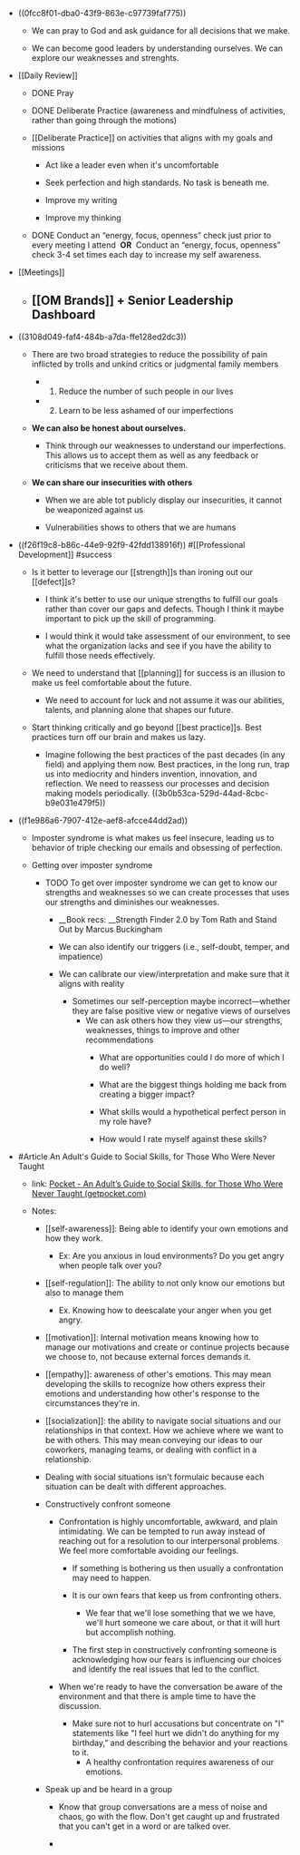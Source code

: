 - ((0fcc8f01-dba0-43f9-863e-c97739faf775))
	 - We can pray to God and ask guidance for all decisions that we make. 

	 - We can become good leaders by understanding ourselves. We can explore our weaknesses and strenghts. 

- [[Daily Review]]
	 - DONE Pray

	 - DONE Deliberate Practice (awareness and mindfulness of activities, rather than going through the motions)

	 - [[Deliberate Practice]] on activities that aligns with my goals and missions
		 - Act like a leader even when it's uncomfortable

		 - Seek perfection and high standards. No task is beneath me.

		 - Improve my writing

		 - Improve my thinking

	 - DONE  Conduct an “energy, focus, openness” check just prior to every meeting I attend  **OR** 
Conduct an “energy, focus, openness” check 3-4 set times each day to increase my self awareness.

- [[Meetings]]
	 - [[OM Brands]] + Senior Leadership Dashboard
		 - 

- ((3108d049-faf4-484b-a7da-ffe128ed2dc3))
	 - There are two broad strategies to reduce the possibility of pain inflicted by trolls and unkind critics or judgmental family members
		 - 1. Reduce the number of such people in our lives

		 - 2. Learn to be less ashamed of our imperfections

	 - __We can also be honest about ourselves.__
		 - Think through our weaknesses to understand our imperfections. This allows us to accept them as well as any feedback or criticisms that we receive about them. 

	 - __We can share our insecurities with others__
		 - When we are able tot publicly display our insecurities, it cannot be weaponized against us

		 - Vulnerabilities shows to others that we are humans 

- ((f26f19c8-b86c-44e9-92f9-42fdd138916f)) #[[Professional Development]] #success
	 - Is it better to leverage our [[strength]]s than ironing out our [[defect]]s?
		 - I think it's better to use our unique strengths to fulfill our goals rather than cover our gaps and defects. Though I think it maybe important to pick up the skill of programming.

		 - I would think it would take assessment of our environment, to see what the organization lacks and see if you have the ability to fulfill those needs effectively.

	 - We need to understand that [[planning]] for success is an illusion to make us feel comfortable about the future. 
		 - We need to account for luck and not assume it was our abilities, talents, and planning alone that shapes our future.

	 - Start thinking critically and go beyond [[best practice]]s. Best practices turn off our brain and makes us lazy. 
		 - Imagine following the best practices of the past decades (in any field) and applying them now. Best practices, in the long run, trap us into mediocrity and hinders invention, innovation, and reflection. We need to reassess our processes and decision making models periodically. ((3b0b53ca-529d-44ad-8cbc-b9e031e479f5))

- ((f1e986a6-7907-412e-aef8-afcce44dd2ad))
	 - Imposter syndrome is what makes us feel insecure, leading us to behavior of triple checking our emails and obsessing of perfection.

	 - Getting over imposter syndrome
		 - TODO To get over imposter syndrome we can get to know our strengths and weaknesses so we can create processes that uses our strengths and diminishes our weaknesses. 
			 - __Book recs: __Strength Finder 2.0 by Tom Rath and Stand Out by Marcus Buckingham

			 - We can also identify our triggers (i.e., self-doubt, temper, and impatience)

			 - We can calibrate our view/interpretation and make sure that it aligns with reality
				 - Sometimes our self-perception maybe incorrect—whether they are false positive view or negative views of ourselves
					 - We can ask others how they view us—our strengths, weaknesses, things to improve and other recommendations
						 - What are opportunities could I do more of which I do well?

						 - What are the biggest things holding me back from creating a bigger impact?

						 - What skills would a hypothetical perfect person in my role have?

						 - How would I rate myself against these skills?

- #Article An Adult's Guide to Social Skills, for Those Who Were Never Taught
	 - link: [Pocket - An Adult’s Guide to Social Skills, for Those Who Were Never Taught (getpocket.com)](https://getpocket.com/read/2862304465)

	 - Notes:
		 - [[self-awareness]]: Being able to identify your own emotions and how they work.
			 - Ex: Are you anxious in loud environments? Do you get angry when people talk over you? 

		 - [[self-regulation]]: The ability to not only know our emotions but also to manage them
			 - Ex. Knowing how to deescalate your anger when you get angry.

		 - [[motivation]]: Internal motivation means knowing how to manage our motivations and create or continue projects because we choose to, not because external forces demands it.

		 - [[empathy]]: awareness of other's emotions. This may mean developing the skills to recognize how others express their emotions and understanding how other's response to the circumstances they're in. 

		 - [[socialization]]: the ability to navigate social situations and our relationships in that context. How we achieve where we want to be with others. This may mean conveying our ideas to our coworkers, managing teams, or dealing with conflict in a relationship. 

		 - Dealing with social situations isn't formulaic because each situation can be dealt with different approaches. 

		 - Constructively confront someone
			 - Confrontation is highly uncomfortable, awkward, and plain intimidating. We can be tempted to run away instead of reaching out for a resolution to our interpersonal problems. We feel more comfortable avoiding our feelings. 
				 - If something is bothering us then usually a confrontation may need to happen. 

				 - It is our own fears that keep us from confronting others. 
					 - We fear that we'll lose something that we we have, we'll hurt someone we care about, or that it will hurt but accomplish nothing. 

				 - The first step in constructively confronting someone is acknowledging how our fears is influencing our choices and identify the real issues that led to the conflict. 

			 - When we're ready to have the conversation be aware of the environment and that there is ample time to have the discussion.
				 - Make sure not to hurl accusations but concentrate on "I" statements like "I feel hurt we didn't do anything for my birthday," and describing the behavior and your reactions to it. 
					 - A healthy confrontation requires awareness of our emotions.

		 - Speak up and be heard in a group
			 - Know that group conversations are a mess of noise and chaos, go with the flow. Don't get caught up and frustrated that you can't get in a word or are talked over.

			 - 
